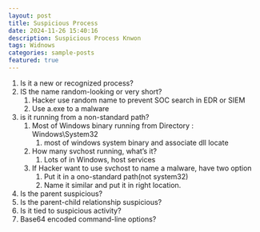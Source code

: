 ```yaml
---
layout: post
title: Suspicious Process
date: 2024-11-26 15:40:16
description: Suspicious Process Knwon
tags: Widnows
categories: sample-posts
featured: true
---
```


1. Is it a new or recognized process?
2. IS the name random-looking or very short?
   1. Hacker use random name to prevent SOC search in EDR or SIEM
   2. Use a.exe to a malware
3. is it running from a non-standard path?
   1. Most of Windows binary running from Directory : Windows\System32
      1. most of windows system binary and associate dll locate
   2. How many svchost running, what’s it?
      1. Lots of in Windows, host services
   3. If Hacker want to use svchost to name a malware, have two option
      1. Put it in a ono-standard path(not system32)
      2. Name it similar and put it in right location.
4. Is the parent suspicious?
5. Is the parent-child relationship suspicious?
6. Is it tied to suspicious activity?
7. Base64 encoded command-line options?
